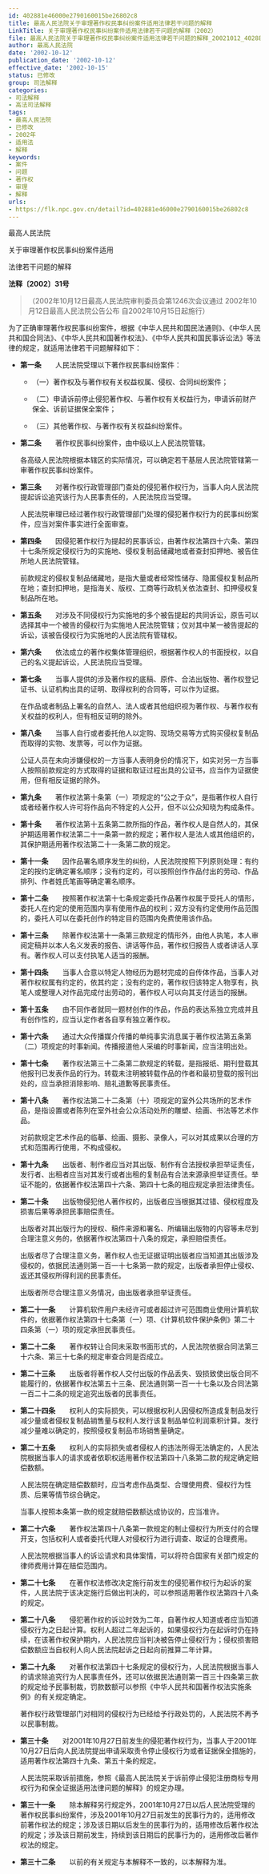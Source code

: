 ```yaml
---
id: 402881e46000e2790160015be26802c8
title: 最高人民法院关于审理著作权民事纠纷案件适用法律若干问题的解释
LinkTitle: 关于审理著作权民事纠纷案件适用法律若干问题的解释（2002）
file: 最高人民法院关于审理著作权民事纠纷案件适用法律若干问题的解释_20021012_402881e46000e2790160015be26802c8.docx
author: 最高人民法院
date: '2002-10-12'
publication_date: '2002-10-12'
effective_date: '2002-10-15'
status: 已修改
group: 司法解释
categories:
- 司法解释
- 高法司法解释
tags:
- 最高人民法院
- 已修改
- 2002年
- 适用法
- 解释
keywords:
- 案件
- 问题
- 著作权
- 审理
- 解释
urls:
- https://flk.npc.gov.cn/detail?id=402881e46000e2790160015be26802c8
---
```


最高人民法院

关于审理著作权民事纠纷案件适用

法律若干问题的解释

**法释〔2002〕31号**

> （2002年10月12日最高人民法院审判委员会第1246次会议通过 2002年10月12日最高人民法院公告公布 自2002年10月15日起施行）

为了正确审理著作权民事纠纷案件，根据《中华人民共和国民法通则》、《中华人民共和国合同法》、《中华人民共和国著作权法》、《中华人民共和国民事诉讼法》等法律的规定，就适用法律若干问题解释如下：

- **第一条**　　人民法院受理以下著作权民事纠纷案件：

  - （一）著作权及与著作权有关权益权属、侵权、合同纠纷案件；

  - （二）申请诉前停止侵犯著作权、与著作权有关权益行为，申请诉前财产保全、诉前证据保全案件；

  - （三）其他著作权、与著作权有关权益纠纷案件。

- **第二条**　　著作权民事纠纷案件，由中级以上人民法院管辖。

  各高级人民法院根据本辖区的实际情况，可以确定若干基层人民法院管辖第一审著作权民事纠纷案件。

- **第三条**　　对著作权行政管理部门查处的侵犯著作权行为，当事人向人民法院提起诉讼追究该行为人民事责任的，人民法院应当受理。

  人民法院审理已经过著作权行政管理部门处理的侵犯著作权行为的民事纠纷案件，应当对案件事实进行全面审查。

- **第四条**　　因侵犯著作权行为提起的民事诉讼，由著作权法第四十六条、第四十七条所规定侵权行为的实施地、侵权复制品储藏地或者查封扣押地、被告住所地人民法院管辖。

  前款规定的侵权复制品储藏地，是指大量或者经常性储存、隐匿侵权复制品所在地；查封扣押地，是指海关、版权、工商等行政机关依法查封、扣押侵权复制品所在地。

- **第五条**　　对涉及不同侵权行为实施地的多个被告提起的共同诉讼，原告可以选择其中一个被告的侵权行为实施地人民法院管辖；仅对其中某一被告提起的诉讼，该被告侵权行为实施地的人民法院有管辖权。

- **第六条**　　依法成立的著作权集体管理组织，根据著作权人的书面授权，以自己的名义提起诉讼，人民法院应当受理。

- **第七条**　　当事人提供的涉及著作权的底稿、原件、合法出版物、著作权登记证书、认证机构出具的证明、取得权利的合同等，可以作为证据。

  在作品或者制品上署名的自然人、法人或者其他组织视为著作权、与著作权有关权益的权利人，但有相反证明的除外。

- **第八条**　　当事人自行或者委托他人以定购、现场交易等方式购买侵权复制品而取得的实物、发票等，可以作为证据。

  公证人员在未向涉嫌侵权的一方当事人表明身份的情况下，如实对另一方当事人按照前款规定的方式取得的证据和取证过程出具的公证书，应当作为证据使用，但有相反证据的除外。

- **第九条**　　著作权法第十条第（一）项规定的“公之于众”，是指著作权人自行或者经著作权人许可将作品向不特定的人公开，但不以公众知晓为构成条件。

- **第十条**　　著作权法第十五条第二款所指的作品，著作权人是自然人的，其保护期适用著作权法第二十一条第一款的规定；著作权人是法人或其他组织的，其保护期适用著作权法第二十一条第二款的规定。

- **第十一条**　　因作品署名顺序发生的纠纷，人民法院按照下列原则处理：有约定的按约定确定署名顺序；没有约定的，可以按照创作作品付出的劳动、作品排列、作者姓氏笔画等确定署名顺序。

- **第十二条**　　按照著作权法第十七条规定委托作品著作权属于受托人的情形，委托人在约定的使用范围内享有使用作品的权利；双方没有约定使用作品范围的，委托人可以在委托创作的特定目的范围内免费使用该作品。

- **第十三条**　　除著作权法第十一条第三款规定的情形外，由他人执笔，本人审阅定稿并以本人名义发表的报告、讲话等作品，著作权归报告人或者讲话人享有。著作权人可以支付执笔人适当的报酬。

- **第十四条**　　当事人合意以特定人物经历为题材完成的自传体作品，当事人对著作权权属有约定的，依其约定；没有约定的，著作权归该特定人物享有，执笔人或整理人对作品完成付出劳动的，著作权人可以向其支付适当的报酬。

- **第十五条**　　由不同作者就同一题材创作的作品，作品的表达系独立完成并且有创作性的，应当认定作者各自享有独立著作权。

- **第十六条**　　通过大众传播媒介传播的单纯事实消息属于著作权法第五条第（二）项规定的时事新闻。传播报道他人采编的时事新闻，应当注明出处。

- **第十七条**　　著作权法第三十二条第二款规定的转载，是指报纸、期刊登载其他报刊已发表作品的行为。转载未注明被转载作品的作者和最初登载的报刊出处的，应当承担消除影响、赔礼道歉等民事责任。

- **第十八条**　　著作权法第二十二条第（十）项规定的室外公共场所的艺术作品，是指设置或者陈列在室外社会公众活动处所的雕塑、绘画、书法等艺术作品。

  对前款规定艺术作品的临摹、绘画、摄影、录像人，可以对其成果以合理的方式和范围再行使用，不构成侵权。

- **第十九条**　　出版者、制作者应当对其出版、制作有合法授权承担举证责任，发行者、出租者应当对其发行或者出租的复制品有合法来源承担举证责任。举证不能的，依据著作权法第四十六条、第四十七条的相应规定承担法律责任。

- **第二十条**　　出版物侵犯他人著作权的，出版者应当根据其过错、侵权程度及损害后果等承担民事赔偿责任。

  出版者对其出版行为的授权、稿件来源和署名、所编辑出版物的内容等未尽到合理注意义务的，依据著作权法第四十八条的规定，承担赔偿责任。

  出版者尽了合理注意义务，著作权人也无证据证明出版者应当知道其出版涉及侵权的，依据民法通则第一百一十七条第一款的规定，出版者承担停止侵权、返还其侵权所得利润的民事责任。

  出版者所尽合理注意义务情况，由出版者承担举证责任。

- **第二十一条**　　计算机软件用户未经许可或者超过许可范围商业使用计算机软件的，依据著作权法第四十七条第（一）项、《计算机软件保护条例》第二十四条第（一）项的规定承担民事责任。

- **第二十二条**　　著作权转让合同未采取书面形式的，人民法院依据合同法第三十六条、第三十七条的规定审查合同是否成立。

- **第二十三条**　　出版者将著作权人交付出版的作品丢失、毁损致使出版合同不能履行的，依据著作权法第五十三条、民法通则第一百一十七条以及合同法第一百二十二条的规定追究出版者的民事责任。

- **第二十四条**　　权利人的实际损失，可以根据权利人因侵权所造成复制品发行减少量或者侵权复制品销售量与权利人发行该复制品单位利润乘积计算。发行减少量难以确定的，按照侵权复制品市场销售量确定。

- **第二十五条**　　权利人的实际损失或者侵权人的违法所得无法确定的，人民法院根据当事人的请求或者依职权适用著作权法第四十八条第二款的规定确定赔偿数额。

  人民法院在确定赔偿数额时，应当考虑作品类型、合理使用费、侵权行为性质、后果等情节综合确定。

  当事人按照本条第一款的规定就赔偿数额达成协议的，应当准许。

- **第二十六条**　　著作权法第四十八条第一款规定的制止侵权行为所支付的合理开支，包括权利人或者委托代理人对侵权行为进行调查、取证的合理费用。

  人民法院根据当事人的诉讼请求和具体案情，可以将符合国家有关部门规定的律师费用计算在赔偿范围内。

- **第二十七条**　　在著作权法修改决定施行前发生的侵犯著作权行为起诉的案件，人民法院于该决定施行后做出判决的，可以参照适用著作权法第四十八条的规定。

- **第二十八条**　　侵犯著作权的诉讼时效为二年，自著作权人知道或者应当知道侵权行为之日起计算。权利人超过二年起诉的，如果侵权行为在起诉时仍在持续，在该著作权保护期内，人民法院应当判决被告停止侵权行为；侵权损害赔偿数额应当自权利人向人民法院起诉之日起向前推算二年计算。

- **第二十九条**　　对著作权法第四十七条规定的侵权行为，人民法院根据当事人的请求除追究行为人民事责任外，还可以依据民法通则第一百三十四条第三款的规定给予民事制裁，罚款数额可以参照《中华人民共和国著作权法实施条例》的有关规定确定。

  著作权行政管理部门对相同的侵权行为已经给予行政处罚的，人民法院不再予以民事制裁。

- **第三十条**　　对2001年10月27日前发生的侵犯著作权行为，当事人于2001年10月27日后向人民法院提出申请采取责令停止侵权行为或者证据保全措施的，适用著作权法第四十九条、第五十条的规定。

  人民法院采取诉前措施，参照《最高人民法院关于诉前停止侵犯注册商标专用权行为和保全证据适用法律问题的解释》的规定办理。

- **第三十一条**　　除本解释另行规定外，2001年10月27日以后人民法院受理的著作权民事纠纷案件，涉及2001年10月27日前发生的民事行为的，适用修改前著作权法的规定；涉及该日期以后发生的民事行为的，适用修改后著作权法的规定；涉及该日期前发生，持续到该日期后的民事行为的，适用修改后著作权法的规定。

- **第三十二条**　　以前的有关规定与本解释不一致的，以本解释为准。
